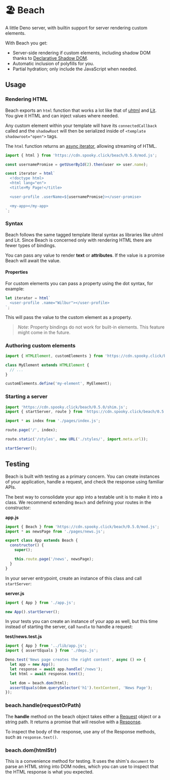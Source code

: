 # 🏖️ Beach

A little Deno server, with builtin support for server rendering custom elements.

With Beach you get:

* Server-side rendering if custom elements, including shadow DOM thanks to [Declarative Shadow DOM](https://web.dev/declarative-shadow-dom/).
* Automatic inclusion of polyfills for you.
* Partial hydration; only include the JavaScript when needed.

## Usage

### Rendering HTML

Beach exports an `html` function that works a lot like that of [uhtml](https://github.com/WebReflection/uhtml) and [Lit](https://lit.dev/). You give it HTML and can inject values where needed.

Any custom element within your template will have its `connectedCallback` called and the `shadowRoot` will then be serialized inside of `<template shadowroot="open">` tags.

The `html` function returns an [async iterator](https://javascript.info/async-iterators-generators), allowing streaming of HTML.

```js
import { html } from 'https://cdn.spooky.click/beach/0.5.0/mod.js';

const usernamePromise = getUserById(2).then(user => user.name);

const iterator = html`
  <!doctype html>
  <html lang="en">
  <title>My Page!</title>

  <user-profile .userName=${usernamePromise}></user-promise>

  <my-app></my-app>
`;
```

### Syntax

Beach follows the same tagged template literal syntax as libraries like uhtml and Lit. Since Beach is concerned only with rendering HTML there are fewer types of bindings.

You can pass any value to render __text__ or __attributes__. If the value is a promise Beach will await the value.

#### Properties

For custom elements you can pass a property using the dot syntax, for example:

```js
let iterator = html`
  <user-profile .name="Wilbur"></user-profile>
`;
```

This will pass the value to the custom element as a property.

> *Note*: Property bindings do not work for built-in elements. This feature might come in the future.

### Authoring custom elements

```js
import { HTMLElement, customElements } from 'https://cdn.spooky.click/beach/0.5.0/dom.js';

class MyElement extends HTMLElement {
  // ...
}

customElements.define('my-element', MyElement);
```

### Starting a server

```js
import 'https://cdn.spooky.click/beach/0.5.0/shim.js';
import { startServer, route } from 'https://cdn.spooky.click/beach/0.5.0/mod.js';

import * as index from './pages/index.js';

route.page('/', index);

route.static('/styles', new URL('./styles/', import.meta.url));

startServer();
```

## Testing

Beach is built with testing as a primary concern. You can create instances of your application, handle a request, and check the response using familiar APIs.

The best way to consolidate your app into a testable unit is to make it into a class. We recommend extending `Beach` and defining your routes in the constructor:

__app.js__

```js
import { Beach } from 'https://cdn.spooky.click/beach/0.5.0/mod.js';
import * as newsPage from './pages/news.js';

export class App extends Beach {
  constructor() {
    super();

    this.route.page('/news', newsPage);
  }
}
```

In your server entrypoint, create an instance of this class and call `startServer`:

__server.js__

```js
import { App } from './app.js';

new App().startServer();
```

In your tests you can create an instance of your app as well, but this time instead of starting the server, call `handle` to handle a request:

__test/news.test.js__

```js
import { App } from '../lib/app.js';
import { assertEquals } from './deps.js';

Deno.test('News page creates the right content', async () => {
  let app = new App();
  let response = await app.handle('/news');
  let html = await response.text();

  let dom = beach.dom(html);
  assertEquals(dom.querySelector('h1').textContent, 'News Page');
});
```

### beach.handle(requestOrPath)

The __handle__ method on the beach object takes either a [Request](https://developer.mozilla.org/en-US/docs/Web/API/Request) object or a string path. It returns a promise that will resolve with a [Response](https://developer.mozilla.org/en-US/docs/Web/API/Response).

To inspect the body of the response, use any of the Response methods, such as `response.text()`.

### beach.dom(htmlStr)

This is a convenience method for testing. It uses the shim's `document` to parse an HTML string into DOM nodes, which you can use to inspect that the HTML response is what you expected.